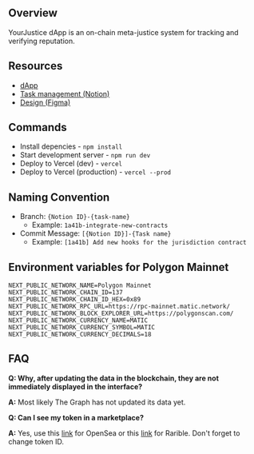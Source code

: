 ## Overview

YourJustice dApp is an on-chain meta-justice system for tracking and verifying reputation.

## Resources
- [dApp](https://yj.life/)
- [Task management (Notion)](https://yourjustice.notion.site/1a0b9e7b3bbc43278e3f41567e98c5dd?v=cc7bdb06027648ab9adefc679f3194a9)
- [Design (Figma)](https://www.figma.com/file/Q27NdlekpXVilnWzflwgdy/Minimal-Existing-Product?node-id=9559%3A38178)

## Commands

- Install depencies - `npm install`
- Start development server - `npm run dev`
- Deploy to Vercel (dev) - `vercel`
- Deploy to Vercel (production) - `vercel --prod`

## Naming Convention

- Branch: `{Notion ID}-{task-name}`
  - Example: `1a41b-integrate-new-contracts`
- Commit Message: `[{Notion ID}]-{Task name}`
  - Example: `[1a41b] Add new hooks for the jurisdiction contract`

## Environment variables for Polygon Mainnet

```
NEXT_PUBLIC_NETWORK_NAME=Polygon Mainnet
NEXT_PUBLIC_NETWORK_CHAIN_ID=137
NEXT_PUBLIC_NETWORK_CHAIN_ID_HEX=0x89
NEXT_PUBLIC_NETWORK_RPC_URL=https://rpc-mainnet.matic.network/
NEXT_PUBLIC_NETWORK_BLOCK_EXPLORER_URL=https://polygonscan.com/
NEXT_PUBLIC_NETWORK_CURRENCY_NAME=MATIC
NEXT_PUBLIC_NETWORK_CURRENCY_SYMBOL=MATIC
NEXT_PUBLIC_NETWORK_CURRENCY_DECIMALS=18
```

## FAQ

**Q: Why, after updating the data in the blockchain, they are not immediately displayed in the interface?**

**A:** Most likely The Graph has not updated its data yet.

**Q: Can I see my token in a marketplace?**

**A:** Yes, use this [link](https://testnets.opensea.io/assets/0xab4b21d7651b1484986e1d2790b125be8b6c460b/1) for OpenSea or this [link](https://rinkeby.rarible.com/token/0xab4b21d7651b1484986e1d2790b125be8b6c460b:1) for Rarible. Don't forget to change token ID.
